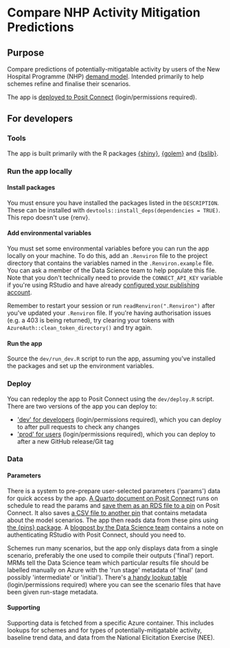 # Compare NHP Activity Mitigation Predictions

## Purpose

Compare predictions of potentially-mitigatable activity by users of the New Hospital Programme (NHP) [demand model](https://github.com/the-Strategy-Unit/nhp_project_information).
Intended primarily to help schemes refine and finalise their scenarios.

The app is [deployed to Posit Connect](https://connect.strategyunitwm.nhs.uk/nhp/mitigator-comparisons/) (login/permissions required).

## For developers

### Tools

The app is built primarily with the R packages [{shiny}](https://shiny.posit.co/), [{golem}](https://thinkr-open.github.io/golem/) and [{bslib}](https://rstudio.github.io/bslib/).

### Run the app locally

#### Install packages

You must ensure you have installed the packages listed in the `DESCRIPTION`.
These can be installed with `devtools::install_deps(dependencies = TRUE)`.
This repo doesn't use {renv}.

#### Add environmental variables

You must set some environmental variables before you can run the app locally on your machine.
To do this, add an `.Renviron` file to the project directory that contains the variables named in the `.Renviron.example` file.
You can ask a member of the Data Science team to help populate this file.
Note that you don't technically need to provide the `CONNECT_API_KEY` variable if you're using RStudio and have already [configured your publishing account](https://docs.posit.co/connect/user/publishing-rstudio/).

Remember to restart your session or run `readRenviron(".Renviron")` after you've updated your `.Renviron` file.
If you're having authorisation issues (e.g. a 403 is being returned), try clearing your tokens with `AzureAuth::clean_token_directory()` and try again.

#### Run the app

Source the `dev/run_dev.R` script to run the app, assuming you've installed the packages and set up the environment variables.

### Deploy

You can redeploy the app to Posit Connect using the `dev/deploy.R` script.
There are two versions of the app you can deploy to:

* ['dev' for developers](https://connect.strategyunitwm.nhs.uk/nhp/mitigator-comparisons-dev/) (login/permissions required), which you can deploy to after pull requests to check any changes
* ['prod' for users](https://connect.strategyunitwm.nhs.uk/nhp/mitigator-comparisons/) (login/permissions required), which you can deploy to after a new GitHub release/Git tag

### Data

#### Parameters

There is a system to pre-prepare user-selected parameters ('params') data for quick access by the app.
[A Quarto document on Posit Connect](https://connect.strategyunitwm.nhs.uk/nhp/tagged-runs-params-report/) runs on schedule to read the params and [save them as an RDS file to a pin](https://connect.strategyunitwm.nhs.uk/content/32c7f642-e420-448d-b888-bf655fc8fa8b/) on Posit Connect.
It also saves [a CSV file to another pin](https://connect.strategyunitwm.nhs.uk/content/811dbaf9-18fe-43aa-bf8e-06b0df66004e/) that contains metadata about the model scenarios.
The app then reads data from these pins using [the {pins} package](https://pins.rstudio.com/).
A [blogpost by the Data Science team](https://the-strategy-unit.github.io/data_science/blogs/posts/2024-05-22-storing-data-safely/#posit-connect-pins) contains a note on authenticating RStudio with Posit Connect, should you need to.

Schemes run many scenarios, but the app only displays data from a single scenario, preferably the one used to compile their outputs ('final') report.
MRMs tell the Data Science team which particular results file should be labelled manually on Azure with the 'run stage' metadata of 'final' (and possibly 'intermediate' or 'initial').
There's [a handy lookup table](https://connect.strategyunitwm.nhs.uk/nhp/tagged_runs/nhp-tagged-runs.html) (login/permissions required) where you can see the scenario files that have been given run-stage metadata.

#### Supporting

Supporting data is fetched from a specific Azure container.
This includes lookups for schemes and for types of potentially-mitigatable activity, baseline trend data, and data from the National Elicitation Exercise (NEE).
